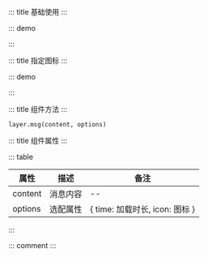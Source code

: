 ::: title 基础使用
:::

::: demo

<template>
    <lay-button type="primary" @click="openMsg">普通消息</lay-button>
</template>

<script>
import { layer } from "../../../../src/index.ts"

export default {
  setup() {

    const openMsg = function() {
        layer.msg("普通消息", { time: 1000 })
    }
    return {
        openMsg
    }
  }
}
</script>

:::

::: title 指定图标
:::

::: demo

<template>
    <lay-button type="primary" @click="openSuccess">成功消息</lay-button>
    <lay-button type="primary" @click="openFailure">失败消息</lay-button>
    <lay-button type="primary" @click="openWarning">警告消息</lay-button>
    <lay-button type="primary" @click="openPrimary">详情消息</lay-button>
    <lay-button type="primary" @click="openLoading">加载消息</lay-button>
</template>

<script>
import { layer } from "../../../../src/index.ts"

export default {
  setup() {

    const openSuccess = function() {
        layer.msg("成功消息", { icon : 1, time: 1000})
    }

    const openFailure = function() {
        layer.msg("失败消息", { icon : 2, time: 1000})
    }

    const openWarning = function() {
        layer.msg("警告消息", { icon : 3, time: 1000})
    }

    const openPrimary = function() {
        layer.msg("详情消息", { icon : 4, time: 1000})
    }

    const openLoading = function() {
        layer.msg("加载消息", { icon : 16, time: 1000})
    }

    return {
        openSuccess, openFailure, openWarning, openPrimary, openLoading
    }
  }
}
</script>

:::

::: title 组件方法
:::

```
layer.msg(content, options)
```

::: title 组件属性
:::

::: table

| 属性                | 描述   | 备注 |
| ------------------- | ------ | ----|
| content | 消息内容 | -- |
| options | 选配属性 | { time: 加载时长, icon: 图标 }   |

:::

::: comment
:::